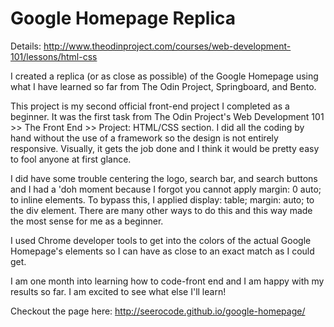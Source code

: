 # Google Homepage Replica

Details: http://www.theodinproject.com/courses/web-development-101/lessons/html-css

I created a replica (or as close as possible) of the Google Homepage using what I have learned so far from The Odin Project, Springboard, and Bento.

This project is my second official front-end project I completed as a beginner. It was the first task from The Odin Project's Web Development 101 >> The Front End >> Project: HTML/CSS section. I did all the coding by hand without the use of a framework so the design is not entirely responsive. Visually, it gets the job done and I think it would be pretty easy to fool anyone at first glance.

I did have some trouble centering the logo, search bar, and search buttons and I had a 'doh moment because I forgot you cannot apply margin: 0 auto; to inline elements. To bypass this, I applied display: table; margin: auto; to the div element. There are many other ways to do this and this way made the most sense for me as a beginner.

I used Chrome developer tools to get into the colors of the actual Google Homepage's elements so I can have as close to an exact match as I could get.

I am one month into learning how to code-front end and I am happy with my results so far. I am excited to see what else I'll learn!

Checkout the page here: http://seerocode.github.io/google-homepage/
